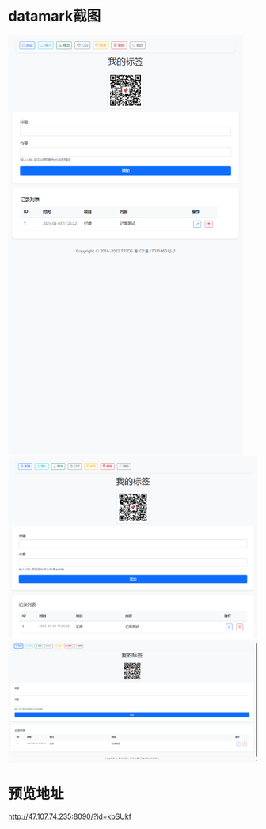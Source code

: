 # datamark截图
![alt text](image.png)
![alt text](image-1.png)
![alt text](image-2.png)
# 预览地址
http://47.107.74.235:8090/?id=kbSUkf